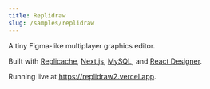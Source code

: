 ```yaml
---
title: Replidraw
slug: /samples/replidraw
---
```


A tiny Figma-like multiplayer graphics editor.

Built with [Replicache](https://replicache.dev), [Next.js](https://nextjs.org/),
[MySQL](https://mysql.com/), and [React
Designer](https://react-designer.github.io/react-designer/).

Running live at https://replidraw2.vercel.app.
